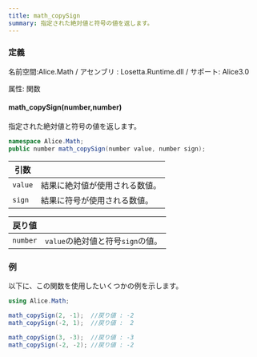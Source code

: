 ```yaml
---
title: math_copySign
summary: 指定された絶対値と符号の値を返します。
---
```


### 定義
名前空間:Alice.Math / アセンブリ : Losetta.Runtime.dll / サポート: Alice3.0

属性: 関数

#### math_copySign(number,number)

指定された絶対値と符号の値を返します。

```cs title="AliceScript"
namespace Alice.Math;
public number math_copySign(number value, number sign);
```

|引数| |
|-|-|
|`value`|結果に絶対値が使用される数値。|
|`sign`|結果に符号が使用される数値。|

|戻り値| |
|-|-|
|`number`|`value`の絶対値と符号`sign`の値。|

### 例
以下に、この関数を使用したいくつかの例を示します。

```cs title="AliceScript"
using Alice.Math;

math_copySign(2, -1);  //戻り値 : -2
math_copySign(-2, 1);  //戻り値 :  2

math_copySign(3, -3);  //戻り値 : -3
math_copySign(-2, -2); //戻り値 : -2
```